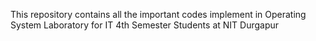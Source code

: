 This repository contains all the important codes implement in Operating System Laboratory for IT 4th Semester Students at NIT Durgapur